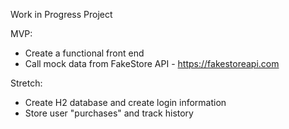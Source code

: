 Work in Progress Project

MVP:
- Create a functional front end
- Call mock data from FakeStore API - https://fakestoreapi.com

Stretch:
- Create H2 database and create login information
- Store user "purchases" and track history 
